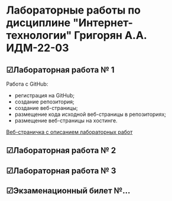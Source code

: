 # Лабораторные работы по дисциплине "Интернет-технологии" Григорян А.А. ИДМ-22-03
## ☑Лабораторная работа № 1
Работа с GitHub:
* регистрация на GitHub;
* создание репозитория;
* создание веб-страницы;
* размещение кода исходной веб-страницы в репозиториях;
* размещение веб-страницы на хостинге.

[Веб-страничка с описанием лабораторных работ](https://salemnight1.github.io/)
## ☑Лабораторная работа № 2
## ☑Лабораторная работа № 3
## ☑Экзаменационный билет №...
